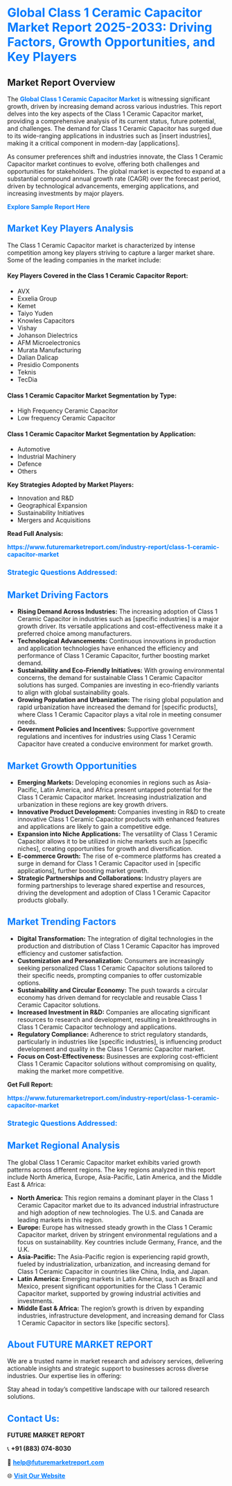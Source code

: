 <h1 style="color: #007BFF;">Global Class 1 Ceramic Capacitor Market Report 2025-2033: Driving Factors, Growth Opportunities, and Key Players</h1>

<section id="overview">
<h2>Market Report Overview</h2>
<p>The <a href="https://www.futuremarketreport.com/industry-report/class-1-ceramic-capacitor-market" style="color: #007BFF; text-decoration: none;"><strong>Global Class 1 Ceramic Capacitor Market</strong></a> is witnessing significant growth, driven by increasing demand across various industries. This report delves into the key aspects of the Class 1 Ceramic Capacitor market, providing a comprehensive analysis of its current status, future potential, and challenges. The demand for Class 1 Ceramic Capacitor has surged due to its wide-ranging applications in industries such as [insert industries], making it a critical component in modern-day [applications].</p>
<p>As consumer preferences shift and industries innovate, the Class 1 Ceramic Capacitor market continues to evolve, offering both challenges and opportunities for stakeholders. The global market is expected to expand at a substantial compound annual growth rate (CAGR) over the forecast period, driven by technological advancements, emerging applications, and increasing investments by major players.</p>
</section>

<section id="overview">
<p><a href="https://www.futuremarketreport.com/request-sample/reportId=75245" style="color: #007BFF; text-decoration: none;"><strong>Explore Sample Report Here</strong></a></p>
</section>

<section id="key-players">
<h2 style="color: #007BFF;">Market Key Players Analysis</h2>
<p>The Class 1 Ceramic Capacitor market is characterized by intense competition among key players striving to capture a larger market share. Some of the leading companies in the market include:</p>
<h4>Key Players Covered in the Class 1 Ceramic Capacitor Report:</h4>
<ul><li>AVX</li><li>Exxelia Group</li><li>Kemet</li><li>Taiyo Yuden</li><li>Knowles Capacitors</li><li>Vishay</li><li>Johanson Dielectrics</li><li>AFM Microelectronics</li><li>Murata Manufacturing</li><li>Dalian Dalicap</li><li>Presidio Components</li><li>Teknis</li><li>TecDia</li></ul>
<h4>Class 1 Ceramic Capacitor Market Segmentation by Type:</h4>
<ul><li>High Frequency Ceramic Capacitor</li><li>Low frequency Ceramic Capacitor</li></ul>

<h4>Class 1 Ceramic Capacitor Market Segmentation by Application:</h4>
<ul><li>Automotive</li><li>Industrial Machinery</li><li>Defence</li><li>Others</li></ul>
<p><strong>Key Strategies Adopted by Market Players:</strong></p>
<ul>
<li>Innovation and R&D</li>
<li>Geographical Expansion</li>
<li>Sustainability Initiatives</li>
<li>Mergers and Acquisitions</li>
</ul>
</section>

<section>
<p><strong>Read Full Analysis: </strong></p><a href="https://www.futuremarketreport.com/industry-report/class-1-ceramic-capacitor-market" style="color: #007BFF; text-decoration: none;"><strong>https://www.futuremarketreport.com/industry-report/class-1-ceramic-capacitor-market</strong></a>
<h3 style="color: #007BFF;">Strategic Questions Addressed:</h3>
</section>

<section id="driving-factors">
<h2 style="color: #007BFF;">Market Driving Factors</h2>
<ul>
<li><strong>Rising Demand Across Industries:</strong> The increasing adoption of Class 1 Ceramic Capacitor in industries such as [specific industries] is a major growth driver. Its versatile applications and cost-effectiveness make it a preferred choice among manufacturers.</li>
<li><strong>Technological Advancements:</strong> Continuous innovations in production and application technologies have enhanced the efficiency and performance of Class 1 Ceramic Capacitor, further boosting market demand.</li>
<li><strong>Sustainability and Eco-Friendly Initiatives:</strong> With growing environmental concerns, the demand for sustainable Class 1 Ceramic Capacitor solutions has surged. Companies are investing in eco-friendly variants to align with global sustainability goals.</li>
<li><strong>Growing Population and Urbanization:</strong> The rising global population and rapid urbanization have increased the demand for [specific products], where Class 1 Ceramic Capacitor plays a vital role in meeting consumer needs.</li>
<li><strong>Government Policies and Incentives:</strong> Supportive government regulations and incentives for industries using Class 1 Ceramic Capacitor have created a conducive environment for market growth.</li>
</ul>
</section>

<section id="growth-opportunities">
<h2 style="color: #007BFF;">Market Growth Opportunities</h2>
<ul>
<li><strong>Emerging Markets:</strong> Developing economies in regions such as Asia-Pacific, Latin America, and Africa present untapped potential for the Class 1 Ceramic Capacitor market. Increasing industrialization and urbanization in these regions are key growth drivers.</li>
<li><strong>Innovative Product Development:</strong> Companies investing in R&D to create innovative Class 1 Ceramic Capacitor products with enhanced features and applications are likely to gain a competitive edge.</li>
<li><strong>Expansion into Niche Applications:</strong> The versatility of Class 1 Ceramic Capacitor allows it to be utilized in niche markets such as [specific niches], creating opportunities for growth and diversification.</li>
<li><strong>E-commerce Growth:</strong> The rise of e-commerce platforms has created a surge in demand for Class 1 Ceramic Capacitor used in [specific applications], further boosting market growth.</li>
<li><strong>Strategic Partnerships and Collaborations:</strong> Industry players are forming partnerships to leverage shared expertise and resources, driving the development and adoption of Class 1 Ceramic Capacitor products globally.</li>
</ul>
</section>

<section id="trending-factors">
<h2 style="color: #007BFF;">Market Trending Factors</h2>
<ul>
<li><strong>Digital Transformation:</strong> The integration of digital technologies in the production and distribution of Class 1 Ceramic Capacitor has improved efficiency and customer satisfaction.</li>
<li><strong>Customization and Personalization:</strong> Consumers are increasingly seeking personalized Class 1 Ceramic Capacitor solutions tailored to their specific needs, prompting companies to offer customizable options.</li>
<li><strong>Sustainability and Circular Economy:</strong> The push towards a circular economy has driven demand for recyclable and reusable Class 1 Ceramic Capacitor solutions.</li>
<li><strong>Increased Investment in R&D:</strong> Companies are allocating significant resources to research and development, resulting in breakthroughs in Class 1 Ceramic Capacitor technology and applications.</li>
<li><strong>Regulatory Compliance:</strong> Adherence to strict regulatory standards, particularly in industries like [specific industries], is influencing product development and quality in the Class 1 Ceramic Capacitor market.</li>
<li><strong>Focus on Cost-Effectiveness:</strong> Businesses are exploring cost-efficient Class 1 Ceramic Capacitor solutions without compromising on quality, making the market more competitive.</li>
</ul>
</section>

<section>
<p><strong>Get Full Report: </strong></p><a href="https://www.futuremarketreport.com/industry-report/class-1-ceramic-capacitor-market" style="color: #007BFF; text-decoration: none;"><strong>https://www.futuremarketreport.com/industry-report/class-1-ceramic-capacitor-market</strong></a>
<h3 style="color: #007BFF;">Strategic Questions Addressed:</h3>
</section>


<section id="regional-analysis">
<h2 style="color: #007BFF;">Market Regional Analysis</h2>
<p>The global Class 1 Ceramic Capacitor market exhibits varied growth patterns across different regions. The key regions analyzed in this report include North America, Europe, Asia-Pacific, Latin America, and the Middle East & Africa:</p>
<ul>
<li><strong>North America:</strong> This region remains a dominant player in the Class 1 Ceramic Capacitor market due to its advanced industrial infrastructure and high adoption of new technologies. The U.S. and Canada are leading markets in this region.</li>
<li><strong>Europe:</strong> Europe has witnessed steady growth in the Class 1 Ceramic Capacitor market, driven by stringent environmental regulations and a focus on sustainability. Key countries include Germany, France, and the U.K.</li>
<li><strong>Asia-Pacific:</strong> The Asia-Pacific region is experiencing rapid growth, fueled by industrialization, urbanization, and increasing demand for Class 1 Ceramic Capacitor in countries like China, India, and Japan.</li>
<li><strong>Latin America:</strong> Emerging markets in Latin America, such as Brazil and Mexico, present significant opportunities for the Class 1 Ceramic Capacitor market, supported by growing industrial activities and investments.</li>
<li><strong>Middle East & Africa:</strong> The region’s growth is driven by expanding industries, infrastructure development, and increasing demand for Class 1 Ceramic Capacitor in sectors like [specific sectors].</li>
</ul>
</section>

<footer>
<h2 style="color: #007BFF;">About FUTURE MARKET REPORT</h2>
<p>We are a trusted name in market research and advisory services, delivering actionable insights and strategic support to businesses across diverse industries. Our expertise lies in offering:</p>

<p>Stay ahead in today’s competitive landscape with our tailored research solutions.</p>

<h2 style="color: #007BFF;">Contact Us:</h2>
<p><strong>FUTURE MARKET REPORT</strong></p>
<p>📞 <strong>+91 (883) 074-8030</strong></p>
<p>📧 <strong><a href="mailto:help@futuremarketreport.com" style="color: #007BFF;">help@futuremarketreport.com</a></strong></p>
<p>🌐 <strong><a href="https://www.futuremarketreport.com/" style="color: #007BFF;">Visit Our Website</a></strong></p>
</footer>